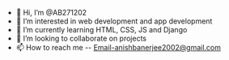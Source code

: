 - 👋 Hi, I’m @AB271202
- 👀 I’m interested in web development and app development
- 🌱 I’m currently learning HTML, CSS, JS and Django
- 💞️ I’m looking to collaborate on projects
- 📫 How to reach me -- Email-anishbanerjee2002@gmail.com

<!---
AB271202/AB271202 is a ✨ special ✨ repository because its `README.md` (this file) appears on your GitHub profile.
You can click the Preview link to take a look at your changes.
--->

